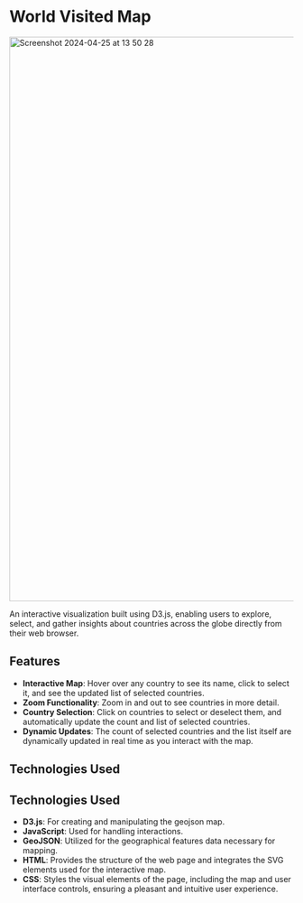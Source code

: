 # World Visited Map 

<img width="1000" alt="Screenshot 2024-04-25 at 13 50 28" src="https://github.com/eypkllas/WorldVisitedMap/assets/113202169/5686b0b0-50a5-4b7f-8609-9bbd13b726aa">

An interactive visualization built using D3.js, enabling users to explore, select, and gather insights about countries across the globe directly from their web browser.

## Features

- **Interactive Map**: Hover over any country to see its name, click to select it, and see the updated list of selected countries.
- **Zoom Functionality**: Zoom in and out to see countries in more detail.
- **Country Selection**: Click on countries to select or deselect them, and automatically update the count and list of selected countries.
- **Dynamic Updates**: The count of selected countries and the list itself are dynamically updated in real time as you interact with the map.

## Technologies Used

## Technologies Used

- **D3.js**: For creating and manipulating the geojson map.
- **JavaScript**: Used for handling interactions.
- **GeoJSON**: Utilized for the geographical features data necessary for mapping.
- **HTML**: Provides the structure of the web page and integrates the SVG elements used for the interactive map.
- **CSS**: Styles the visual elements of the page, including the map and user interface controls, ensuring a pleasant and intuitive user experience.



